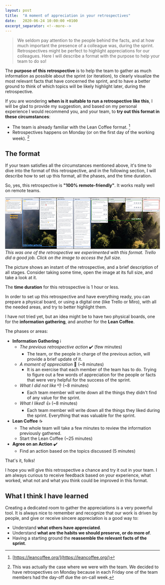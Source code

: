 ```yaml
---
layout: post
title:  "A moment of appreciation in your retrospectives"
date:   2020-06-24 10:00:00 +0100
excerpt_separator: <!--more-->
---
```


> We seldom pay attention to the people behind the facts, and at how much important the presence of a colleague was, during the sprint. Retrospectives might be perfect to highlight appreciations for our colleagues. Here I will describe a format with the purpose to help your team to do so!

<!--more-->

The **purpose of this retrospective** is to help the team to gather as much information as possible about the sprint (or iteration), to clearly visualize the most relevant facts that have concerned the sprint, and to have a better ground to think of which topics will be likely highlight later, during the retrospective.

If you are wondering **when is it suitable to run a retrospective like this**, I will be glad to provide my suggestion, and based on my personal experience I would recommend you, and your team, to **try out this format in these circumstances**:

- The team is already familiar with the Lean Coffee format. [^1]
- Retrospectives happens on Monday (or on the first day of the working week). [^2]

## The format

If your team satisfies all the circumstances mentioned above, it's time to dive into the format of this retrospective, and in the following section, I will describe how to set up this format, all the phases, and the time duration.

So, yes, this retrospective is **"100% remote-friendly"**. It works really well on remote teams.

[![The retrospective in action](/assets/trello-board-a-moment-of-appreciation-thumbnail.jpg)](/assets/trello-board-a-moment-of-appreciation-full.jpg)
_This was one of the retrospective we experimented with this format. Trello did a good job. Click on the image to access the full size._

The picture shows an instant of the retrospective, and a brief description of all stages. Consider taking some time, open the image at its full size, and take a look at it.

The **time duration** for this retrospective is 1 hour or less.

In order to set up this retrospective and have everything ready, you can prepare a physical board, or using a digital one (like Trello or Miro), with all the needed areas, and try to better highlight them.

I have not tried yet, but an idea might be to have two physical boards, one for the **information gathering**, and another for the **Lean Coffee**.

The phases or areas:

- **Information Gathering** :information_source:
    - _The previous retrospective action_ :heavy_check_mark: (few minutes)
        - The team, or the people in charge of the previous action, will provide a brief update of it.
    - _A moment of appreciation_ :pray: (~8 minutes)
        - It is an exercise that each member of the team has to do. Trying to figure out a few words of appreciation for the people or facts that were very helpful for the success of the sprint.
    - _What I did not like_ :thumbsdown: (~8 minutes)
        - Each team member will write down all the things they didn't find of any value for the sprint.
    - _What I liked!_ :thumbsup: (~8 minutes)
        - Each team member will write down all the things they liked during the sprint. Everything that was valuable for the sprint.
- **Lean Coffee** :coffee:
    - The whole team will take a few minutes to review the information previously gathered.
    - Start the Lean Coffee (~25 minutes)
- **Agree on an Action** :heavy_check_mark:
    - Find an action based on the topics discussed (5 minutes)

That's it, folks!

I hope you will give this retrospective a chance and try it out in your team. I am always curious to receive feedback based on your experience, what worked, what not and what you think could be improved in this format.

## What I think I have learned

Creating a dedicated room to gather the appreciations is a very powerful tool. It is always nice to remember and recognize that our work is driven by people, and give or receive sincere appreciation is a good way to:
- Understand **what others have appreciated**.
- Understand **what are the habits we should preserve, or do more of**.
- Having a starting ground the **reassemble the relevant facts of the sprint**.


[^1]: [https://leancoffee.org/](https://leancoffee.org/)
[^2]: This was actually the case where we were with the team. We decided to have retrospectives on Monday because  in each Friday one of the team members had the day-off due the on-call week.
